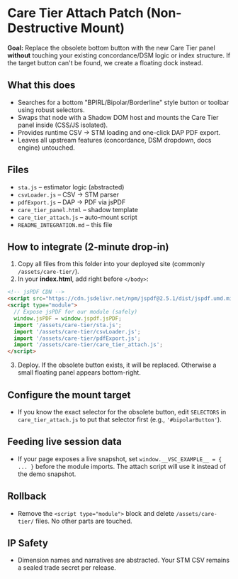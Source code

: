 # Care Tier Attach Patch (Non-Destructive Mount)

**Goal:** Replace the obsolete bottom button with the new Care Tier panel **without** touching your existing concordance/DSM logic or index structure. If the target button can't be found, we create a floating dock instead.

## What this does
- Searches for a bottom "BPIRL/Bipolar/Borderline" style button or toolbar using robust selectors.
- Swaps that node with a Shadow DOM host and mounts the Care Tier panel inside (CSS/JS isolated).
- Provides runtime CSV → STM loading and one-click DAP PDF export.
- Leaves all upstream features (concordance, DSM dropdown, docs engine) untouched.

## Files
- `sta.js` – estimator logic (abstracted)
- `csvLoader.js` – CSV → STM parser
- `pdfExport.js` – DAP → PDF via jsPDF
- `care_tier_panel.html` – shadow template
- `care_tier_attach.js` – auto-mount script
- `README_INTEGRATION.md` – this file

## How to integrate (2-minute drop-in)
1. Copy all files from this folder into your deployed site (commonly `/assets/care-tier/`).
2. In your **index.html**, add right before `</body>`:

```html
<!-- jsPDF CDN -->
<script src="https://cdn.jsdelivr.net/npm/jspdf@2.5.1/dist/jspdf.umd.min.js"></script>
<script type="module">
  // Expose jsPDF for our module (safely)
  window.jsPDF = window.jspdf.jsPDF;
  import '/assets/care-tier/sta.js';
  import '/assets/care-tier/csvLoader.js';
  import '/assets/care-tier/pdfExport.js';
  import '/assets/care-tier/care_tier_attach.js';
</script>
```

3. Deploy. If the obsolete button exists, it will be replaced. Otherwise a small floating panel appears bottom-right.

## Configure the mount target
- If you know the exact selector for the obsolete button, edit `SELECTORS` in `care_tier_attach.js` to put that selector first (e.g., `'#bipolarButton'`).

## Feeding live session data
- If your page exposes a live snapshot, set `window.__VSC_EXAMPLE__ = { ... }` before the module imports. The attach script will use it instead of the demo snapshot.

## Rollback
- Remove the `<script type="module">` block and delete `/assets/care-tier/` files. No other parts are touched.

## IP Safety
- Dimension names and narratives are abstracted. Your STM CSV remains a sealed trade secret per release.
